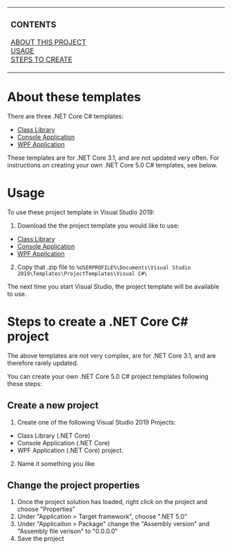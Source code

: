 <!-- my-developement-environment/templates/csharp/README.md 201111 -->

<!-- NOTE: The HTML indentations have to stay this way to work. -->
<table>
<tr>
<td img src="repository-data/image/document/readme/spacer.png" alt="blank-spacer" width="1000" height="1">

  ### CONTENTS
  [ABOUT THIS PROJECT](#about-this-project)<br>
  [USAGE](#usage)<br>
  [STEPS TO CREATE](#steps-to-create)<br>

</td>
</tr>
</table>

# About these templates
There are three .NET Core C# templates:
* [Class Library]()
* [Console Application]()
* [WPF Application]()

These templates are for .NET Core 3.1, and are not updated very often. For instructions on creating your own .NET Core 5.0 C# templates, see below.

# Usage
To use these project template in Visual Studio 2019:
1. Download the the project template you would like to use:
* [Class Library]()
* [Console Application]()
* [WPF Application]()

2. Copy that .zip file to `%USERPROFILE%\Documents\Visual Studio 2019\Templates\ProjectTemplates\Visual C#\`

The next time you start Visual Studio, the project template will be available to use.

# Steps to create a .NET Core C# project
The above templates are not very complex, are for .NET Core 3.1, and are therefore rarely updated.

You can create your own .NET Core 5.0 C# project templates following these steps:

## Create a new project
1. Create one of the following Visual Studio 2019 Projects:
  * Class Library (.NET Core)
  * Console Application (.NET Core)
  * WPF Application (.NET Core) project.
2. Name it something you like

## Change the project properties
1. Once the project solution has loaded, right click on the project and choose "Properties"
2. Under "Application > Target framework", choose ".NET 5.0"
3. Under "Applicaiton > Package" change the "Assembly version" and "Assembly file verison" to "0.0.0.0"
4. Save the project